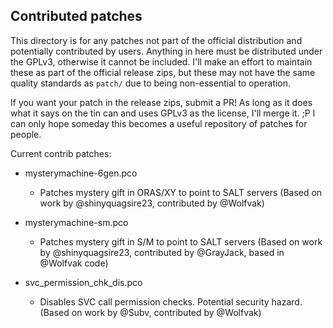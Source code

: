 Contributed patches
----------------------

This directory is for any patches not part of the official distribution and potentially contributed by users. Anything in here must be distributed under the GPLv3, otherwise it cannot be included. I'll make an effort to maintain these as part of the official release zips, but these may not have the same quality standards as `patch/` due to being non-essential to operation.

If you want your patch in the release zips, submit a PR! As long as it does what it says on the tin can and uses GPLv3 as the license, I'll merge it. ;P I can only hope someday this becomes a useful repository of patches for people.

Current contrib patches:

 * mysterymachine-6gen.pco
   * Patches mystery gift in ORAS/XY to point to SALT servers (Based on work by @shinyquagsire23, contributed by @Wolfvak)

 * mysterymachine-sm.pco
   * Patches mystery gift in S/M to point to SALT servers (Based on work by @shinyquagsire23, contributed by @GrayJack, based in @Wolfvak code)

 * svc_permission_chk_dis.pco
   * Disables SVC call permission checks. Potential security hazard. (Based on work by @Subv, contributed by @Wolfvak)
